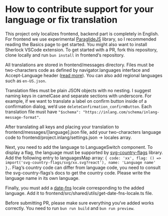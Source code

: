 # How to contribute support for your language or fix translation

This project only localizes frontend, backend part is completely in English. For frontend we use experimental [ParaglideJS](https://inlang.com/m/gerre34r/library-inlang-paraglideJs) library, so I recommended reading the Basics page to get started. You might also want to install Sherlock VSCode extension. To get started with a PR, fork this repository, clone locally and run `bun install` in frontend‘s repository.

All translations are stored in frontend/messages directory. Files must be two-characters code as defined by navigator.languages interface and Accept-Language header ([read more](https://inlang.com/m/gerre34r/library-inlang-paraglideJs/strategy#preferredlanguage)). You can also add regional languages such as `en-US.json`.

Translation files must be plain JSON objects with no nesting. I suggest naming keys in camelCase and separate sections with underscore. For example, if we want to translate a label on confirm button inside of a confirmation dialog, we‘d use `deleteConfirmation_confirmButton`. Each translation file must have `"$schema": "https://inlang.com/schema/inlang-message-format"`.

After translating all keys and placing your translation to frontend/messages/\[language\].json file, add your two-characters language code to frontend/project.inlang/settings.json -> locales array.

Next, you need to add the language to LanguageSwitch component. To display a flag, the language must be supported by [svg-country-flags](https://github.com/hampusborgos/country-flags/tree/main/svg) library. Add the following entry to languagesMap array: `{ code: 'xx', flag: () => import('svg-country-flags/svg/xx.svg?react'), name: 'Language name' },`. Flag‘s country code can differ from language code, you need to consult the svg-country-flags‘s docs to get the country code. Please write the language name in its own language.

Finally, you must add a [date-fns](https://date-fns.org/v4.1.0/docs/I18n) locale corresponding to the added language. Add it to frontend/src/shared/utils/get-date-fns-locale.ts file.

Before submitting PR, please make sure everything you‘ve added works correctly. You need to run `bun run build` and `bun run preview`.